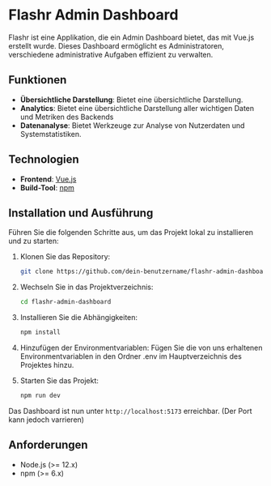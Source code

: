 # Flashr Admin Dashboard

Flashr ist eine Applikation, die ein Admin Dashboard bietet, das mit Vue.js erstellt wurde. Dieses Dashboard ermöglicht es Administratoren, verschiedene administrative Aufgaben effizient zu verwalten.

## Funktionen

- **Übersichtliche Darstellung**: Bietet eine übersichtliche Darstellung.
- **Analytics**: Bietet eine übersichtliche Darstellung aller wichtigen Daten und Metriken des Backends
- **Datenanalyse**: Bietet Werkzeuge zur Analyse von Nutzerdaten und Systemstatistiken.

## Technologien

- **Frontend**: [Vue.js](https://vuejs.org/)
- **Build-Tool**: [npm](https://www.npmjs.com/)

## Installation und Ausführung

Führen Sie die folgenden Schritte aus, um das Projekt lokal zu installieren und zu starten:

1. Klonen Sie das Repository:
    ```sh
    git clone https://github.com/dein-benutzername/flashr-admin-dashboard.git
    ```
2. Wechseln Sie in das Projektverzeichnis:
    ```sh
    cd flashr-admin-dashboard
    ```
3. Installieren Sie die Abhängigkeiten:
    ```sh
    npm install
    ```
4. Hinzufügen der Environmentvariablen:
     Fügen Sie die von uns erhaltenen Environmentvariablen in den Ordner .env im Hauptverzeichnis des Projektes hinzu.
    
6. Starten Sie das Projekt:
    ```sh
    npm run dev
    ```

Das Dashboard ist nun unter `http://localhost:5173` erreichbar.
(Der Port kann jedoch varrieren)

## Anforderungen

- Node.js (>= 12.x)
- npm (>= 6.x)

